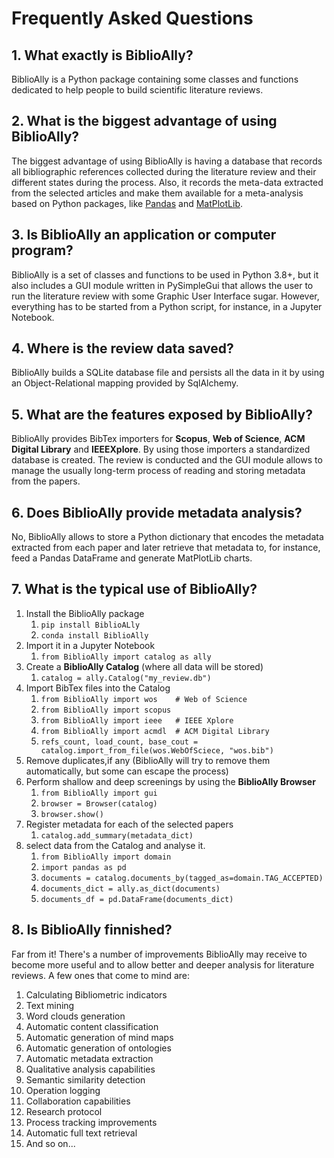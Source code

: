 # Frequently Asked Questions

## 1. What exactly is BiblioAlly?
BiblioAlly is a Python package containing some classes and functions dedicated to help
people to build scientific literature reviews.

## 2. What is the biggest advantage of using BiblioAlly?
The biggest advantage of using BiblioAlly is having a database that records all bibliographic references
collected during the literature review and their different states during the process. Also, it records the
meta-data extracted from the selected articles and make them available for a meta-analysis based on
Python packages, like [Pandas](https://en.wikipedia.org/wiki/Pandas_(software)) and
[MatPlotLib](https://en.wikipedia.org/wiki/Matplotlib).

## 3. Is BiblioAlly an application or computer program?
BiblioAlly is a set of classes and functions to be used in Python 3.8+, but it also includes
a GUI module written in PySimpleGui that allows the user to run the literature review with
some Graphic User Interface sugar. However, everything has to be started from a Python script,
for instance, in a Jupyter Notebook.

## 4. Where is the review data saved?
BiblioAlly builds a SQLite database file and persists all the data in it by using
an Object-Relational mapping provided by SqlAlchemy.

## 5. What are the features exposed by BiblioAlly?
BiblioAlly provides BibTex importers for **Scopus**, **Web of Science**, **ACM Digital Library**
and **IEEEXplore**. By using those importers a standardized database is created. The review is
conducted and the GUI module allows to manage the usually long-term process of
reading and storing metadata from the papers.

## 6. Does BiblioAlly provide metadata analysis?
No, BiblioAlly allows to store a Python dictionary that encodes the metadata extracted
from each paper and later retrieve that metadata to, for instance, feed a
Pandas DataFrame and generate MatPlotLib charts.

## 7. What is the typical use of BiblioAlly?
1. Install the BiblioAlly package
   1. `pip install BiblioALly`
   2. `conda install BiblioAlly`
2. Import it in a Jupyter Notebook
   1. `from BiblioAlly import catalog as ally`
3. Create a **BiblioAlly Catalog** (where all data will be stored)
   1. `catalog = ally.Catalog("my_review.db")`
4. Import BibTex files into the Catalog
   1. `from BiblioAlly import wos    # Web of Science`
   2. `from BiblioAlly import scopus`
   3. `from BiblioAlly import ieee   # IEEE Xplore`
   4. `from BiblioAlly import acmdl  # ACM Digital Library`
   5. `refs_count, load_count, base_cout = catalog.import_from_file(wos.WebOfSciece, "wos.bib")`
5. Remove duplicates,if any (BiblioAlly will try to remove them automatically, but some can escape the process)
6. Perform shallow and deep screenings by using the **BiblioAlly Browser**
   1. `from BiblioAlly import gui`
   2. `browser = Browser(catalog)`
   3. `browser.show()`
7. Register metadata for each of the selected papers
   1. `catalog.add_summary(metadata_dict)`
8. select data from the Catalog and analyse it.
   1. `from BiblioAlly import domain`
   2. `import pandas as pd`
   3. `documents = catalog.documents_by(tagged_as=domain.TAG_ACCEPTED)`
   4. `documents_dict = ally.as_dict(documents)`
   5. `documents_df = pd.DataFrame(documents_dict)`

## 8. Is BiblioAlly finnished?
Far from it! There's a number of improvements BiblioAlly may receive to become more useful
and to allow better and deeper analysis for literature reviews. A few ones that come to mind are:
1. Calculating Bibliometric indicators
2. Text mining
3. Word clouds generation
4. Automatic content classification
5. Automatic generation of mind maps
6. Automatic generation of ontologies
7. Automatic metadata extraction
8. Qualitative analysis capabilities
9. Semantic similarity detection
10. Operation logging
11. Collaboration capabilities
12. Research protocol
13. Process tracking improvements
14. Automatic full text retrieval
15. And so on...